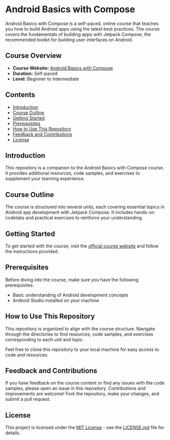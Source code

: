 # Android Basics with Compose

Android Basics with Compose is a self-paced, online course that teaches you how to build Android apps using the latest best practices. The course covers the fundamentals of building apps with Jetpack Compose, the recommended toolkit for building user interfaces on Android.

## Course Overview

- **Course Website:** [Android Basics with Compose](https://developer.android.com/courses/android-basics-compose/course)
- **Duration:** Self-paced
- **Level:** Beginner to Intermediate

## Contents

- [Introduction](#introduction)
- [Course Outline](#course-outline)
- [Getting Started](#getting-started)
- [Prerequisites](#prerequisites)
- [How to Use This Repository](#how-to-use-this-repository)
- [Feedback and Contributions](#feedback-and-contributions)
- [License](#license)

## Introduction

This repository is a companion to the Android Basics with Compose course. It provides additional resources, code samples, and exercises to supplement your learning experience.

## Course Outline

The course is structured into several units, each covering essential topics in Android app development with Jetpack Compose. It includes hands-on codelabs and practical exercises to reinforce your understanding.

## Getting Started

To get started with the course, visit the [official course website](https://developer.android.com/courses/android-basics-compose/course) and follow the instructions provided.

## Prerequisites

Before diving into the course, make sure you have the following prerequisites:

- Basic understanding of Android development concepts
- Android Studio installed on your machine

## How to Use This Repository

This repository is organized to align with the course structure. Navigate through the directories to find resources, code samples, and exercises corresponding to each unit and topic.

Feel free to clone this repository to your local machine for easy access to code and resources.

## Feedback and Contributions

If you have feedback on the course content or find any issues with the code samples, please open an issue in this repository. Contributions and improvements are welcome! Fork the repository, make your changes, and submit a pull request.

## License

This project is licensed under the [MIT License](LICENSE.md) - see the [LICENSE.md](LICENSE.md) file for details.

